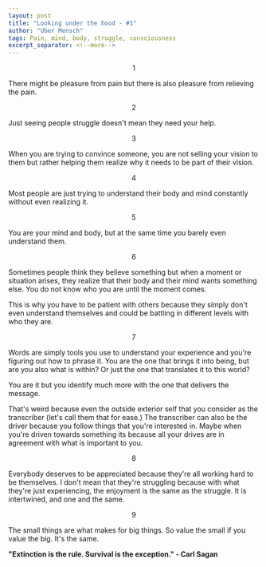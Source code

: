 ```yaml
---
layout: post
title: "Looking under the hood - #1"
author: "Uber Mensch"
tags: Pain, mind, body, struggle, consciousness
excerpt_separator: <!--more-->
---
```


<bold><center> 1 </center>

There might be pleasure from pain but there is also pleasure from relieving the pain.

<bold><center> 2 </center></bold>

Just seeing people struggle doesn't mean they need your help.

<bold><center> 3 </center></bold>

When you are trying to convince someone, you are not selling your vision to them but rather helping them realize why it needs to be part of their vision. 

<bold><center> 4 </center></bold>

Most people are just trying to understand their body and mind constantly without even realizing it.

<bold><center> 5 </center></bold>

You are your mind and body, but at the same time you barely even understand them. 

<bold><center> 6 </center></bold>

Sometimes people think they believe something but when a moment or situation arises, they realize that their body and their mind wants something else. You do not know who you are until the moment comes.

This is why you have to be patient with others because they simply don't even understand themselves and could be battling in different levels with who they are.
<bold><center> 7 </center></bold>

Words are simply tools you use to understand your experience and you're figuring out how to phrase it.  You are the one that brings it into being, but are you also what is within? Or just the one that translates it to this world?

You are it but you identify much more with the one that delivers the message.

That's weird because even the outside exterior self that you consider as the transcriber (let's call them that for ease.)  The transcriber can also be the driver because you follow things that you're interested in. Maybe when you're driven towards something its because all your drives are in agreement with what is important to you.

<bold><center> 8 </center></bold>

Everybody deserves to be appreciated because they're all working hard to be themselves. I don't mean that they're struggling because with what they're just experiencing, the enjoyment is the same as the struggle. It is intertwined, and one and the same. 

<bold><center> 9 </center></bold>

The small things are what makes for big things. So value the small if you value the big. It's the same. 
  

<b>"Extinction is the rule. Survival is the exception." - Carl Sagan </b>


